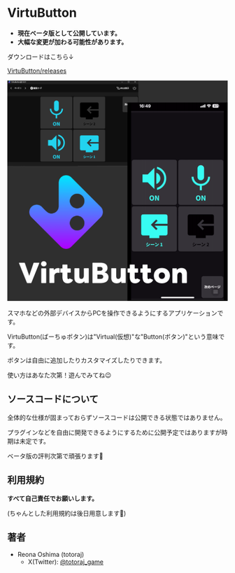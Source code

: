 # VirtuButton

- **現在ベータ版として公開しています。**
- **大幅な変更が加わる可能性があります。**

ダウンロードはこちら↓

[VirtuButton/releases](https://github.com/totoraj930/VirtuButton/releases)

![サムネイル](./docs/thumbnail.png)

スマホなどの外部デバイスからPCを操作できるようにするアプリケーションです。

VirtuButton(ばーちゅボタン)は"Virtual(仮想)"な"Button(ボタン)"という意味です。

ボタンは自由に追加したりカスタマイズしたりできます。

使い方はあなた次第！遊んでみてね😉

## ソースコードについて

全体的な仕様が固まっておらずソースコードは公開できる状態ではありません。

プラグインなどを自由に開発できるようにするために公開予定ではありますが時期は未定です。

ベータ版の評判次第で頑張ります🤔

## 利用規約

**すべて自己責任でお願いします。**

(ちゃんとした利用規約は後日用意します🙇)

## 著者

- Reona Oshima (totoraj)
  - X(Twitter): [@totoraj_game](https://x.com/totoraj_game)